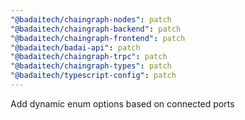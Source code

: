 ```yaml
---
"@badaitech/chaingraph-nodes": patch
"@badaitech/chaingraph-backend": patch
"@badaitech/chaingraph-frontend": patch
"@badaitech/badai-api": patch
"@badaitech/chaingraph-trpc": patch
"@badaitech/chaingraph-types": patch
"@badaitech/typescript-config": patch
---
```


Add dynamic enum options based on connected ports
